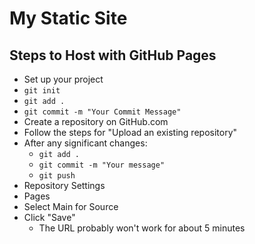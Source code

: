 # My Static Site

## Steps to Host with GitHub Pages

- Set up your project
- `git init`
- `git add .`
- `git commit -m "Your Commit Message"`
- Create a repository on GitHub.com
- Follow the steps for "Upload an existing repository"
- After any significant changes:
  - `git add .`
  - `git commit -m "Your message"`
  - `git push`
- Repository Settings
- Pages
- Select Main for Source
- Click "Save"
  - The URL probably won't work for about 5 minutes

